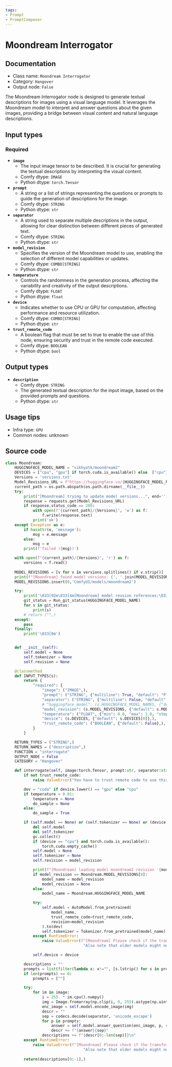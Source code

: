 ```yaml
---
tags:
- Prompt
- PromptComposer
---
```


# Moondream Interrogator
## Documentation
- Class name: `Moondream Interrogator`
- Category: `Hangover`
- Output node: `False`

The Moondream Interrogator node is designed to generate textual descriptions for images using a visual language model. It leverages the Moondream model to interpret and answer questions about the given images, providing a bridge between visual content and natural language descriptions.
## Input types
### Required
- **`image`**
    - The input image tensor to be described. It is crucial for generating the textual descriptions by interpreting the visual content.
    - Comfy dtype: `IMAGE`
    - Python dtype: `torch.Tensor`
- **`prompt`**
    - A string or a list of strings representing the questions or prompts to guide the generation of descriptions for the image.
    - Comfy dtype: `STRING`
    - Python dtype: `str`
- **`separator`**
    - A string used to separate multiple descriptions in the output, allowing for clear distinction between different pieces of generated text.
    - Comfy dtype: `STRING`
    - Python dtype: `str`
- **`model_revision`**
    - Specifies the version of the Moondream model to use, enabling the selection of different model capabilities or updates.
    - Comfy dtype: `COMBO[STRING]`
    - Python dtype: `str`
- **`temperature`**
    - Controls the randomness in the generation process, affecting the variability and creativity of the output descriptions.
    - Comfy dtype: `FLOAT`
    - Python dtype: `float`
- **`device`**
    - Indicates whether to use CPU or GPU for computation, affecting performance and resource utilization.
    - Comfy dtype: `COMBO[STRING]`
    - Python dtype: `str`
- **`trust_remote_code`**
    - A boolean flag that must be set to true to enable the use of this node, ensuring security and trust in the remote code executed.
    - Comfy dtype: `BOOLEAN`
    - Python dtype: `bool`
## Output types
- **`description`**
    - Comfy dtype: `STRING`
    - The generated textual description for the input image, based on the provided prompts and questions.
    - Python dtype: `str`
## Usage tips
- Infra type: `GPU`
- Common nodes: unknown


## Source code
```python
class Moondream:
    HUGGINGFACE_MODEL_NAME = "vikhyatk/moondream2"
    DEVICES = ["cpu", "gpu"] if torch.cuda.is_available() else  ["cpu"]
    Versions = 'versions.txt'
    Model_Revisions_URL = f"https://huggingface.co/{HUGGINGFACE_MODEL_NAME}/raw/main/{Versions}"
    current_path = os.path.abspath(os.path.dirname(__file__))
    try:
        print("[Moondream] trying to update model versions...", end='')
        response = requests.get(Model_Revisions_URL)
        if response.status_code == 200:
            with open(f"{current_path}/{Versions}", 'w') as f:
                f.write(response.text)
            print('ok')
    except Exception as e:
        if hasattr(e, 'message'):
            msg = e.message
        else:
            msg = e
        print(f'failed ({msg})')

    with open(f"{current_path}/{Versions}", 'r') as f:
        versions = f.read()
    
    MODEL_REVISIONS = [v for v in versions.splitlines() if v.strip()]
    print(f"[Moondream] found model versions: {', '.join(MODEL_REVISIONS)}")
    MODEL_REVISIONS.insert(0,'ComfyUI/models/moondream2')

    try:
        print('\033[92m\033[4m[Moondream] model revsion references:\033[0m\033[92m')
        git_status = Run_git_status(HUGGINGFACE_MODEL_NAME)
        for s in git_status:
            print(s)
        # return ("",)
    except:
        pass
    finally:
        print('\033[0m')


    def __init__(self):
        self.model = None
        self.tokenizer = None
        self.revision = None

    @classmethod
    def INPUT_TYPES(s):
        return {
            "required": {
                "image": ("IMAGE",),
                "prompt": ("STRING", {"multiline": True, "default": "Please provide a detailed description of this image."},),
                "separator": ("STRING", {"multiline": False, "default": r"\n"},),
                # "huggingface_model": (s.HUGGINGFACE_MODEL_NAMES, {"default": s.HUGGINGFACE_MODEL_NAMES[-1]},),
                "model_revision": (s.MODEL_REVISIONS, {"default": s.MODEL_REVISIONS[-1]},),
                "temperature": ("FLOAT", {"min": 0.0, "max": 1.0, "step": 0.01, "default": 0.},),
                "device": (s.DEVICES, {"default": s.DEVICES[0]},),
                "trust_remote_code": ("BOOLEAN", {"default": False},),
            }
        }

    RETURN_TYPES = ("STRING",)
    RETURN_NAMES = ("description",)
    FUNCTION = "interrogate"
    OUTPUT_NODE = False
    CATEGORY = "Hangover"

    def interrogate(self, image:torch.Tensor, prompt:str, separator:str, model_revision:str, temperature:float, device:str, trust_remote_code:bool):
        if not trust_remote_code:
            raise ValueError("You have to trust remote code to use this node!")

        dev = "cuda" if device.lower() == "gpu" else "cpu"
        if temperature < 0.01:
            temperature = None
            do_sample = None
        else:
            do_sample = True

        if (self.model == None) or (self.tokenizer == None) or (device != self.device) or (model_revision != self.revision):
            del self.model
            del self.tokenizer
            gc.collect()
            if (device == "cpu") and torch.cuda.is_available():
                torch.cuda.empty_cache()
            self.model = None
            self.tokenizer = None
            self.revision = model_revision

            print(f"[Moondream] loading model moondream2 revision '{model_revision}', please stand by....")
            if model_revision == Moondream.MODEL_REVISIONS[0]:
                model_name = model_revision
                model_revision = None
            else:
                model_name = Moondream.HUGGINGFACE_MODEL_NAME

            try:
                self.model = AutoModel.from_pretrained(
                    model_name, 
                    trust_remote_code=trust_remote_code,
                    revision=model_revision
                ).to(dev)
                self.tokenizer = Tokenizer.from_pretrained(model_name)
            except RuntimeError:
                raise ValueError(f"[Moondream] Please check if the tramsformer package fulfills the requirements. "
                                  "Also note that older models might not work anymore with newer packages.")

            self.device = device

        descriptions = ""
        prompts = list(filter(lambda x: x!="", [s.lstrip() for s in prompt.splitlines()])) # make a prompt list and remove unnecessary whitechars and empty lines
        if len(prompts) == 0:
            prompts = [""]

        try:
            for im in image:
                i = 255. * im.cpu().numpy()
                img = Image.fromarray(np.clip(i, 0, 255).astype(np.uint8))
                enc_image = self.model.encode_image(img)
                descr = ""
                sep = codecs.decode(separator, 'unicode_escape')
                for p in prompts:
                    answer = self.model.answer_question(enc_image, p, self.tokenizer, temperature=temperature, do_sample=do_sample)
                    descr += f"{answer}{sep}"
                descriptions += f"{descr[0:-len(sep)]}\n"
        except RuntimeError:
            raise ValueError(f"[Moondream] Please check if the tramsformer package fulfills the requirements. "
                                  "Also note that older models might not work anymore with newer packages.")
        
        return(descriptions[0:-1],)

```

